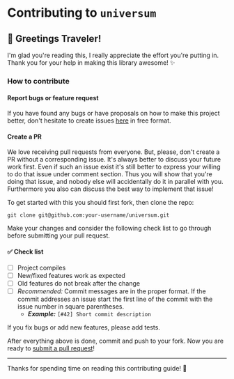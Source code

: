 # Contributing to `universum`

## :wave: Greetings Traveler!

I'm glad you're reading this, I really appreciate the effort you're
putting in. Thank you for your help in making this library awesome! :sparkles:

### How to contribute

#### Report bugs or feature request
If you have found any bugs or have proposals on how to make this project better,
don't hesitate to create issues
[here](https://github.com/kowainik/universum/issues/new) in free format.

#### Create a PR
We love receiving pull requests from everyone. But, please, don't create a PR
without a corresponding issue. It's always better to discuss your future
work first. Even if such an issue exist it's still better to express your willing
to do that issue under comment section. Thus you will show that you're doing
that issue, and nobody else will accidentally do it in parallel with you. Furthermore you
also can discuss the best way to implement that issue!

To get started with this you should first fork, then clone the repo:

    git clone git@github.com:your-username/universum.git

Make your changes and consider the following check list to go through before submitting your pull request.

#### :white_check_mark: Check list
- [ ] Project compiles
- [ ] New/fixed features work as expected
- [ ] Old features do not break after the change
- [ ] _Recommended:_ Commit messages are in the proper format. If the commit
  addresses an issue start the first line of the commit with the issue number in
  square parentheses.
  + **_Example:_** `[#42] Short commit description`

If you fix bugs or add new features, please add tests.

After everything above is done, commit and push to your fork.
Now you are ready to [submit a pull request][pr]!

----------
Thanks for spending time on reading this contributing guide! :sparkling_heart:

[pr]: https://github.com/kowainik/universum/compare/
